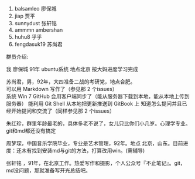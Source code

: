 1. balsamleo  廖保城<br/>
2. jiap   贾平<br/>
3. sunnydust 张轩铭<br/> 
5. ammmn ambershan<br/>
6. huhu8 乎乎<br/>
7. fengdasuk19  苏尚君<br/>  


群员介绍:

我  廖保城   91年 ubuntu系统  地点北京  按大妈进度学习完成  

苏尚君，男，92年，大四准备二战的考研党，地点合肥。  
可以用 Markdown 写作了（参见那 2 个issues）  
系统 Win 7 GitHub 会用客户端同步了（能从服务器下载到本地，能从本地上传到服务器） 能利用 Git Shell 从本地把更新推送到 GitBook 上 知道怎么提问并且已经开始提问和交流了（同样参见那 2 个issues）  

朱红珍，群里年龄最老的，具体多老不说了，女儿只比你们小几岁。心理学专业。git和md都还没有搞定  


周梦琛，中国音乐学院毕业，专业是艺术管理，92年。地点 北京，山东。目前进度：还木有找到安装md与git的方法，打算改用win。(需辅导)

张轩铭 ，91年，在北京工作。热爱写作和摄影，个人公众号『不止笔记』。git，md没问题，那就准备写开光总结吧。  
